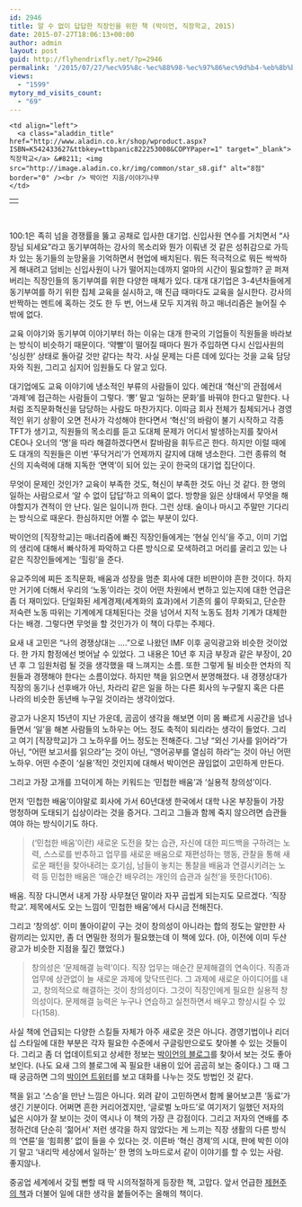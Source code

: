 ```yaml
---
id: 2946
title: 알 수 없이 답답한 직장인을 위한 책 (박이언, 직장학교, 2015)
date: 2015-07-27T18:06:13+00:00
author: admin
layout: post
guid: http://flyhendrixfly.net/?p=2946
permalink: '/2015/07/27/%ec%95%8c-%ec%88%98-%ec%97%86%ec%9d%b4-%eb%8b%b5%eb%8b%b5%ed%95%9c-%ec%a7%81%ec%9e%a5%ec%9d%b8%ec%9d%84-%ec%9c%84%ed%95%9c-%ec%b1%85-%eb%b0%95%ec%9d%b4%ec%96%b8-%ec%a7%81%ec%9e%a5%ed%95%99%ea%b5%90/'
views:
  - "1599"
mytory_md_visits_count:
  - "69"
---
```

<table>
  <tr>
    <td>
      <a href="http://www.aladin.co.kr/shop/wproduct.aspx?ISBN=K542433627&ttbkey=ttbpanic822253008&COPYPaper=1" target="_blank"><img src="http://image.aladin.co.kr/product/6262/41/cover/k542433627_2.jpg" alt="" border="0" /></a>
    </td>
    
    <td align="left">
      <a class="aladdin_title" href="http://www.aladin.co.kr/shop/wproduct.aspx?ISBN=K542433627&ttbkey=ttbpanic822253008&COPYPaper=1" target="_blank">직장학교</a> &#8211; <img src="http://image.aladin.co.kr/img/common/star_s8.gif" alt="8점" border="0" /><br /> 박이언 지음/이야기나무
    </td>
  </tr>
</table>

&nbsp;

100:1은 족히 넘을 경쟁률을 뚫고 공채로 입사한 대기업. 신입사원 연수를 거치면서 &#8220;사장님 되세요&#8221;라고 동기부여하는 강사의 목소리와 뭔가 이뤄낸 것 같은 성취감으로 가득차 있는 동기들의 눈망울을 기억하면서 현업에 배치된다. 뭐든 적극적으로 뭐든 싹싹하게 해내려고 덤비는 신입사원이 나가 떨어지는데까지 얼마의 시간이 필요할까? 곧 퍼져버리는 직장인들의 동기부여를 위한 다양한 매체가 있다. 대개 대기업은 3-4년차들에게 동기부여를 하기 위한 집체 교육을 실시하고, 매 진급 때마다도 교육을 실시한다. 강사의 반짝하는 멘트에 혹하는 것도 한 두 번, 어느새 모두 지겨워 하고 매너리즘은 늘어질 수밖에 없다.

교육 이야기와 동기부여 이야기부터 하는 이유는 대개 한국의 기업들이 직원들을 바라보는 방식이 비슷하기 때문이다. &#8216;약빨&#8217;이 떨어질 때마다 뭔가 주입하면 다시 신입사원의 &#8216;싱싱한&#8217; 상태로 돌아갈 것만 같다는 착각. 사실 문제는 다른 데에 있다는 것을 교육 담당자와 직원, 그리고 심지어 임원들도 다 알고 있다.

대기업에도 교육 이야기에 냉소적인 부류의 사람들이 있다. 예컨대 &#8216;혁신&#8217;의 관점에서 &#8216;과제&#8217;에 접근하는 사람들이 그렇다. &#8216;뽕&#8217; 말고 &#8216;일하는 문화&#8217;를 바꿔야 한다고 말한다. 나처럼 조직문화혁신을 담당하는 사람도 마찬가지다. 이따금 회사 전체가 침체되거나 경영적인 위기 상황이 오면 전사가 각성해야 한다면서 &#8216;혁신&#8217;의 바람이 불기 시작하고 각종 TFT가 생기고, 직원들의 목소리를 듣고 도대체 문제가 어디서 발생하는지를 찾아서 CEO나 오너의 &#8216;명&#8217;을 따라 해결하겠다면서 칼바람을 휘두르곤 한다. 하지만 이럴 때에도 대개의 직원들은 이번 &#8216;푸닥거리&#8217;가 언제까지 갈지에 대해 냉소한다. 그런 종류의 혁신의 지속력에 대해 지독한 &#8216;면역&#8217;이 되어 있는 곳이 한국의 대기업 집단이다.

무엇이 문제인 것인가? 교육이 부족한 것도, 혁신이 부족한 것도 아닌 것 같다. 한 명의 일하는 사람으로서 &#8216;알 수 없이 답답&#8217;하고 의욕이 없다. 방향을 잃은 상태에서 무엇을 해야할지가 견적이 안 난다. 일은 일이니까 한다. 그런 상태. 술이나 마시고 주말만 기다리는 방식으로 때운다. 한심하지만 어쩔 수 없는 부분이 있다.

박이언의 [직장학교]는 매너리즘에 빠진 직장인들에게는 &#8216;현실 인식&#8217;을 주고, 이미 기업의 생리에 대해서 빠삭하게 파악하고 다른 방식으로 모색하려고 머리를 굴리고 있는 나 같은 직장인들에게는 &#8216;힐링&#8217;을 준다.

유교주의에 찌든 조직문화, 배움과 성장을 멈춘 회사에 대한 비판이야 흔한 것이다. 하지만 거기에 더해서 우리의 &#8216;노동&#8217;이라는 것이 어떤 차원에서 변하고 있는지에 대한 언급은 좀 더 재미있다. 단일화된 세계경제(세계화의 효과)에서 기존의 룰이 무화되고, 단순한 저숙련 노동 따위는 기계에게 대체된다는 것을 넘어서 지적 노동도 점차 기계가 대체한다는 배경. 그렇다면 무엇을 할 것인가가 이 책이 다루는 주제다.

요새 내 고민은 &#8220;나의 경쟁상대는 &#8230;.&#8221;으로 나왔던 IMF 이후 공익광고와 비슷한 것이었다. 한 가지 함정에선 벗어날 수 있었다. 그 내용은 10년 후 지금 부장과 같은 부장이, 20년 후 그 임원처럼 될 것을 생각했을 때 느껴지는 소름. 또한 그렇게 될 비슷한 연차의 직원들과 경쟁해야 한다는 소름이었다. 하지만 책을 읽으면서 분명해졌다. 내 경쟁상대가 직장의 동기나 선후배가 아닌, 차라리 같은 일을 하는 다른 회사의 누구랄지 혹은 다른 나라의 비슷한 동년배 누구일 것이라는 생각이었다.

광고가 나온지 15년이 지난 가운데, 곰곰이 생각을 해보면 이미 몸 빠르게 시공간을 넘나들면서 &#8216;일&#8217;을 해본 사람들의 노하우는 어느 정도 축적이 되리라는 생각이 들었다. 그리고 여기 [직장학교]가 그 노하우를 어느 정도는 전해준다. 그냥 &#8220;외신 기사를 읽어라&#8221;가 아닌, &#8220;어떤 보고서를 읽으라&#8221;는 것이 아닌, &#8220;영어공부를 열심히 하라&#8221;는 것이 아닌 어떤 노하우. 어떤 수준이 &#8216;실용&#8217;적인 것인지에 대해서 박이언은 끊임없이 고민하게 만든다.

그리고 가장 고개를 끄덕이게 하는 키워드는 &#8216;민첩한 배움&#8217;과 &#8216;실용적 창의성&#8217;이다.

먼저 &#8216;민첩한 배움&#8217;이야말로 회사에 가서 60년대생 한국에서 대학 나온 부장들이 가장 멍청하며 도태되기 십상이라는 것을 증거다. 그리고 그들과 함께 죽지 않으려면 습관들여야 하는 방식이기도 하다.

> (&#8216;민첩한 배움&#8217;이란) 새로운 도전을 찾는 습관, 자신에 대한 피드백을 구하려는 노력, 스스로를 반추하고 업무를 새로운 배움으로 재편성하는 행동, 관찰을 통해 새로운 패턴을 찾아내려는 호기심, 남들이 놓치는 통찰을 배움과 연결시키려는 노력 등 민첩한 배움은 ‘매순간 배우려는 개인의 습관과 실천’을 뜻한다(106).

배움. 직장 다니면서 내게 가장 사무쳤던 말이라 자꾸 곱씹게 되는지도 모르겠다. &#8216;직장학교&#8217;. 제목에서도 오는 느낌이 &#8216;민첩한 배움&#8217;에서 다시금 전해진다.

그리고 &#8216;창의성&#8217;. 이미 똘아이같이 구는 것이 창의성이 아니라는 합의 정도는 알만한 사람끼리는 있지만, 좀 더 면밀한 정의가 필요했는데 이 책에 있다. (아, 이전에 이미 두산 광고가 비슷한 지점을 짚긴 했었다.)

> 창의성은 ‘문제해결 능력’이다. 직장 업무는 매순간 문제해결의 연속이다. 직종과 업무에 상관없이 늘 새로운 과제에 맞닥뜨린다. 그 과제에 새로운 아이디어를 내고, 창의적으로 해결하는 것이 창의성이다. 그것이 직장인에게 필요한 실용적 창의성이다. 문제해결 능력은 누구나 연습하고 실천하면서 배우고 향상시킬 수 있다(158).

사실 책에 언급되는 다양한 스킬들 자체가 아주 새로운 것은 아니다. 경영기법이나 리더십 스타일에 대한 부분은 각자 필요한 수준에서 구글링만으로도 찾아볼 수 있는 것들이다. 그리고 좀 더 업데이트되고 상세한 정보는 <a href="https://jigjang.wordpress.com/" target="_blank">박이언의 블로그</a>를 찾아서 보는 것도 좋아 보인다. (나도 요새 그의 블로그에 꼭 필요한 내용이 있어 곰곰히 보는 중이다.) 그 때 그 때 궁금하면 그의 <a href="http://twitter.com/gaddongyi" target="_blank">박이언 트위터</a>를 보고 대화를 나누는 것도 방법인 것 같다.

책을 읽고 &#8216;스승&#8217;을 만난 느낌은 아니다. 외려 같이 고민하면서 함께 물어보고픈 &#8216;동료&#8217;가 생긴 기분이다. 어쩌면 흔한 커리어겠지만, &#8216;글로벌 노마드&#8217;로 여기저기 일했던 저자의 넓은 시야가 잘 보이는 것이 역시나 이 책의 가장 큰 강점이다. 그리고 저자의 연배를 추정하건데 단순히 &#8216;젊어서&#8217; 저런 생각을 하지 않았다는 게 느끼는 직장 생활의 다른 방식의 &#8216;연륜&#8217;을 &#8216;힘희롱&#8217; 없이 들을 수 있다는 것. 이른바 &#8216;혁신 경제&#8217;의 시대, 판에 박힌 이야기 말고 &#8216;내리막 세상에서 일하는&#8217; 한 명의 노마드로서 같이 이야기를 할 수 있는 사람. 좋지않나.

중공업 세계에서 갖힐 뻔할 때 딱 시의적절하게 등장한 책, 고맙다. 앞서 언급한 <a href="http://www.aladin.co.kr/shop/wproduct.aspx?ItemId=49597607" target="_blank">제현주의 책</a>과 더불어 일에 대한 생각을 붙들어주는 올해의 책이다.